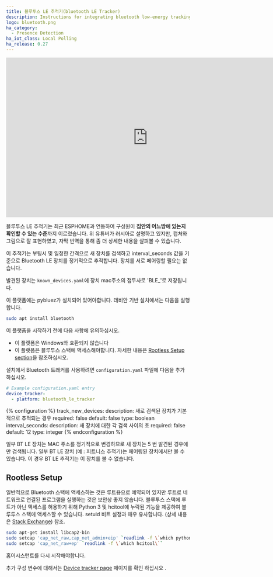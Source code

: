 ```yaml
---
title: 블루투스 LE 추적기(bluetooth LE Tracker)
description: Instructions for integrating bluetooth low-energy tracking within Home Assistant.
logo: bluetooth.png
ha_category:
  - Presence Detection
ha_iot_class: Local Polling
ha_release: 0.27
---
```

<div class='videoWrapper'>
<iframe width="776" height="437" src="https://www.youtube.com/embed/J04PZJTwnnw" frameborder="0" allow="accelerometer; autoplay; encrypted-media; gyroscope; picture-in-picture" allowfullscreen></iframe>
</div>

블루투스 LE 추적기는 최근 ESPHOME과 연동하여 구성원이 **집안의 어느방에 있는지 확인할 수 있는 수준**까지 이르렀습니다. 위 유튜버가 러시아로 설명하고 있지만, 캡처와 그림으로 잘 표현하였고, 자막 번역을 통해 좀 더 상세한 내용을 살펴볼 수 있습니다. 

이 추적기는 부팅시 및 일정한 간격으로 새 장치를 검색하고 interval_seconds 값을 기준으로 Bluetooth LE 장치를 정기적으로 추적합니다. 장치를 서로 페어링할 필요는 없습니다.

발견된 장치는 `known_devices.yaml`에 장치 mac주소의 접두사로 'BLE_'로 저장됩니다.

이 플랫폼에는 pybluez가 설치되어 있어야합니다. 데비안 기반 설치에서는 다음을 실행합니다. 

```bash
sudo apt install bluetooth
```

이 플랫폼을 시작하기 전에 다음 사항에 유의하십시오.

 - 이 플랫폼은 Windows와 호환되지 않습니다
 - 이 플랫폼은 블루투스 스택에 액세스해야합니다. 자세한 내용은 [Rootless Setup section](#rootless-setup)을 참조하십시오.

설치에서 Bluetooth 트래커를 사용하려면 `configuration.yaml` 파일에 다음을 추가 하십시오.

```yaml
# Example configuration.yaml entry
device_tracker:
  - platform: bluetooth_le_tracker
```

{% configuration %}
track_new_devices:
  description: 새로 검색된 장치가 기본적으로 추적되는 경우
  required: false
  default: false
  type: boolean
interval_seconds:
  description: 새 장치에 대한 각 검색 사이의 초
  required: false
  default: 12
  type: integer
{% endconfiguration %}

일부 BT LE 장치는 MAC 주소를 정기적으로 변경하므로 새 장치는 5 번 발견된 경우에만 검색됩니다. 일부 BT LE 장치 (예 : 피트니스 추적기)는 페어링된 장치에서만 볼 수 있습니다. 이 경우 BT LE 추적기는 이 장치를 볼 수 없습니다.

## Rootless Setup

일반적으로 Bluetooth 스택에 액세스하는 것은 루트용으로 예약되어 있지만 루트로 네트워크로 연결된 프로그램을 실행하는 것은 보안상 좋지 않습니다. 블루투스 스택에 루트가 아닌 액세스를 허용하기 위해 Python 3 및 hcitool에 누락된 기능을 제공하여 블루투스 스택에 액세스할 수 있습니다. setuid 비트 설정과 매우 유사합니다. (상세 내용은 [Stack Exchange](https://unix.stackexchange.com/questions/96106/bluetooth-le-scan-as-non-root)) 참조.

```bash
sudo apt-get install libcap2-bin
sudo setcap 'cap_net_raw,cap_net_admin+eip' `readlink -f \`which python3\``
sudo setcap 'cap_net_raw+ep' `readlink -f \`which hcitool\``
```

홈어시스턴트를 다시 시작해야합니다.

추가 구성 변수에 대해서는 [Device tracker page](/integrations/device_tracker/) 페이지를 확인 하십시오 .